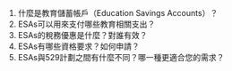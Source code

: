 

1. 什麼是教育儲蓄帳戶（Education Savings Accounts）？
2. ESAs可以用來支付哪些教育相關支出？
3. ESAs的稅務優惠是什麼？對誰有效？
4. ESAs有哪些資格要求？如何申請？
5. ESAs與529計劃之間有什麼不同？哪一種更適合您的需求？